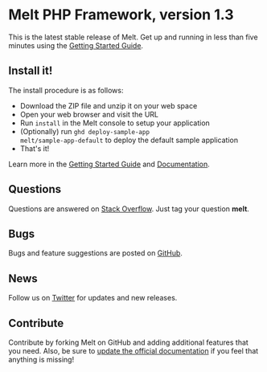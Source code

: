 # Melt PHP Framework, version 1.3

This is the latest stable release of Melt. Get up and running in less than five minutes using the [Getting Started Guide](https://github.com/melt/melt/wiki/Getting-Started-with-Melt).


## Install it!

The install procedure is as follows:

* Download the ZIP file and unzip it on your web space
* Open your web browser and visit the URL
* Run <code>install</code> in the Melt console to setup your application
* (Optionally) run <code>ghd deploy-sample-app melt/sample-app-default</code> to deploy the default sample application
* That's it!

Learn more in the [Getting Started Guide](https://github.com/melt/melt/wiki/Getting-Started-with-Melt) and [Documentation](https://github.com/melt/melt/wiki/).

## Questions

Questions are answered on [Stack Overflow](http://stackoverflow.com/questions/tagged/melt). Just tag your question **melt**.

## Bugs

Bugs and feature suggestions are posted on [GitHub](https://github.com/melt/melt/issues).

## News

Follow us on [Twitter](http://twitter.com/meltframework) for updates and new releases.

## Contribute

Contribute by forking Melt on GitHub and adding additional features that you need. Also, be sure to [update the official documentation](https://github.com/melt/melt/wiki) if you feel that anything is missing!